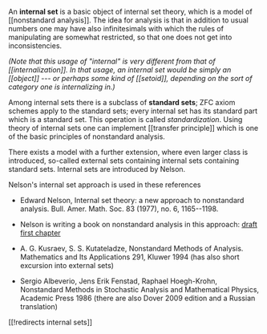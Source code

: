 An __internal set__ is a basic object of internal set theory, which is a model of [[nonstandard analysis]]. The idea for analysis is that in addition to usual numbers one may have also infinitesimals with which the rules of manipulating are somewhat restricted, so that one does not get into inconsistencies.

*(Note that this usage of "internal" is very different from that of [[internalization]].  In that usage, an internal set would be simply an [[object]] --- or perhaps some kind of [[setoid]], depending on the sort of category one is internalizing in.)*

Among internal sets there is a subclass of __standard sets__; ZFC axiom schemes apply to the standard sets; every internal set has its standard part which is a standard set. This operation is called *standardization*. Using theory of internal sets one can implement [[transfer principle]] which is one of the basic principles of nonstandard analysis. 

There exists a model with a further extension, where even larger class is introduced, so-called external sets containing internal sets containing standard sets. Internal sets are introduced by Nelson. 

Nelson's internal set approach is used in these references

* Edward Nelson, Internal set theory: a new approach to nonstandard analysis.  Bull. Amer. Math. Soc.  83  (1977), no. 6, 1165--1198. 

* Nelson is writing a book on nonstandard analysis in this approach: [draft first chapter](http://www.math.princeton.edu/~nelson/books/1.pdf)

* A. G. Kusraev, S. S. Kutateladze, Nonstandard Methods of Analysis. Mathematics and Its Applications 291, Kluwer 1994 (has also short excursion into external sets)

* Sergio Albeverio, Jens Erik Fenstad, Raphael Hoegh-Krohn, Nonstandard Methods in Stochastic Analysis and Mathematical Physics, Academic Press 1986 (there  are also Dover 2009 edition and a Russian translation)


[[!redirects internal sets]]
